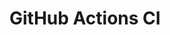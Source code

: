 # GitHub Actions CI






























































































































































































































